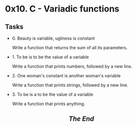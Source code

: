 <h1 class="gap">0x10. C - Variadic functions</h1>
<h2> Tasks </h2>

<ul>
<li>0. Beauty is variable, ugliness is constant </li>
<p>Write a function that returns the sum of all its parameters. </p>
<li>1. To be is to be the value of a variable </li>
<p>Write a function that prints numbers, followed by a new line. </p>
<li>2. One woman's constant is another woman's variable </li>
<p>Write a function that prints strings, followed by a new line. </p>
<li>3. To be is a to be the value of a variable </li>
<p>Write a function that prints anything. </p>
</ul>

<h2><center> <i>The End </i></center>

